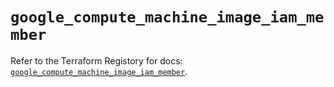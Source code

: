 # `google_compute_machine_image_iam_member`

Refer to the Terraform Registory for docs: [`google_compute_machine_image_iam_member`](https://www.terraform.io/docs/providers/google-beta/r/google_compute_machine_image_iam_member).
